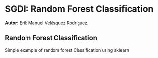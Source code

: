 # SGDI: Random Forest Classification

**Autor:** Erik Manuel Velásquez Rodríguez.

## Random Forest Classification

Simple example of random forest Classification using sklearn

